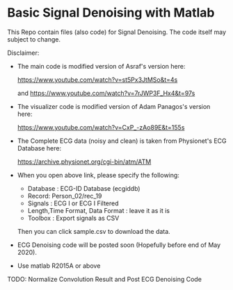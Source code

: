# Basic Signal Denoising with Matlab
This Repo contain files (also code) for Signal Denoising. The code itself may subject to change.


Disclaimer: 


- The main code is modified version of Asraf's version here: 

  https://www.youtube.com/watch?v=st5Px3JtMSo&t=4s 

  and https://www.youtube.com/watch?v=7rJWP3F_Hx4&t=97s



- The visualizer code is modified version of Adam Panagos's version here: 
  
  https://www.youtube.com/watch?v=CxP_-zAo89E&t=155s
  
  
  
- The Complete ECG data (noisy and clean) is taken from Physionet's ECG Database here: 
  
  https://archive.physionet.org/cgi-bin/atm/ATM


- When you open above link, please specify the following:
    - Database : ECG-ID Database (ecgiddb)
    - Record: Person_02/rec_19
    - Signals : ECG I or ECG I Filtered
    - Length,Time Format, Data Format : leave it as it is
    - Toolbox : Export signals as CSV
  
  Then you can click sample.csv to download the data.

  
-  ECG Denoising code will be posted soon (Hopefully before end of May 2020). 


- Use matlab R2015A or above

TODO: Normalize Convolution Result and Post ECG Denoising Code
